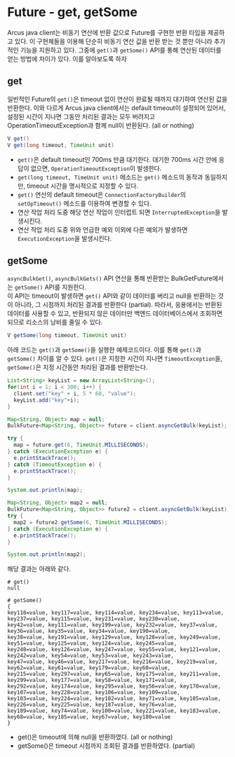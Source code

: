 # Future - get, getSome

Arcus java client는 비동기 연산에 반환 값으로 Future를 구현한 반환 타입을 제공하고 있다.
이 구현체들을 이용해 단순히 비동기 연산 값을 반환 받는 것 뿐만 아니라 추가적인 기능을 지원하고 있다.
그중에 `get()`과 `getSome()` API를 통해 연산된 데이터를 얻는 방법에 차이가 있다. 이를 알아보도록 하자  

## get
일반적인 Future의 `get()`은 timeout 없이 연산이 완료될 때까지 대기하여 연산된 값을 반환한다.
이와 다르게 Arcus java client에서는 default timeout이 설정되어 있어서, 설정된 시간이 지나면 그동안 처리된 결과는
모두 버려지고 OperationTimeoutException과 함께 null이 반환된다. (all or nothing)

```java
V get()
V get(long timeout, TimeUnit unit)
```

- `get()`은 default timeout인 700ms 만큼 대기한다. 
  대기한 700ms 시간 안에 응답이 없으면, `OperationTimeoutException`이 발생한다.
- `get(long timeout, TimeUnit unit)` 메소드는 `get()` 메소드의 동작과 동일하지만, timeout 시간을 명시적으로 지정할 수 있다.
- `get()` 연산의 default timeout은 `ConnectionFactoryBuilder`의
  `setOpTimeout()` 메소드를 이용하여 변경할 수 있다.
- 연산 작업 처리 도중 해당 연산 작업이 인터럽트 되면 `InterruptedException`을 발생시킨다.
- 연산 작업 처리 도중 위와 언급한 예외 이외에 다른 예외가 발생하면 `ExecutionException`을 발생시킨다.

## getSome
`asyncBulkGet()`, `asyncBulkGets()` API 연산을 통해 반환받는 BulkGetFuture에서는 `getSome()` API를 지원한다.  
이 API는 timeout이 발생하면 `get()` API와 같이 데이터를 버리고 null을 반환하는 것이 아니라,
그 시점까지 처리된 결과를 반환한다 (partial). 따라서, 응용에서는 반환된 데이터를 사용할 수 있고, 
반환되지 않은 데이터만 백엔드 데이터베이스에서 조회하면 되므로 리소스의 낭비를 줄일 수 있다.

```java
V getSome(long timeout, TimeUnit unit)
```
  
아래 코드는 `get()`과 `getSome()`을 실행한 예제코드이다. 이를 통해 `get()`과 `getSome()` 차이를 알 수 있다.
`get()`은 지정한 시간이 지나면 `TimeoutException`을, `getSome()`은 지정 시간동안 처리된 결과를 반환받는다.

```java
List<String> keyList = new ArrayList<String>();
for(int i = 1; i < 300; i++) {
  client.set("key" + i, 5 * 60, "value");
  keyList.add("key"+i);
}

Map<String, Object> map = null;
BulkFuture<Map<String, Object>> future = client.asyncGetBulk(keyList);

try {
  map = future.get(6, TimeUnit.MILLISECONDS);
} catch (ExecutionException e) {
  e.printStackTrace();
} catch (TimeoutException e) {
  e.printStackTrace();
}

System.out.println(map);

Map<String, Object> map2 = null;
BulkFuture<Map<String, Object>> future2 = client.asyncGetBulk(keyList);
try {
  map2 = future2.getSome(6, TimeUnit.MILLISECONDS);
} catch (ExecutionException e) {
  e.printStackTrace();
}

System.out.println(map2);
```

해당 결과는 아래와 같다.
```
# get()
null

# getSome()
{
key118=value, key117=value, key114=value, key234=value, key113=value, key237=value, key115=value, key231=value, key230=value,
key42=value, key111=value, key199=value, key232=value, key37=value, key36=value, key35=value, key34=value, key190=value, 
key38=value, key191=value, key129=value, key128=value, key249=value, key51=value, key125=value, key124=value, key245=value, 
key248=value, key126=value, key247=value, key55=value, key121=value, key242=value, key54=value, key53=value, key243=value,
key47=value, key46=value, key217=value, key216=value, key219=value, key62=value, key61=value, key179=value, key60=value, 
key215=value, key297=value, key65=value, key175=value, key211=value, key299=value, key177=value, key58=value, key171=value, 
key292=value, key174=value, key295=value, key56=value, key170=value, key107=value, key228=value, key106=value, key109=value, 
key103=value, key224=value, key102=value, key71=value, key105=value, key226=value, key225=value, key187=value, key76=value, 
key189=value, key74=value, key100=value, key221=value, key183=value, key68=value, key185=value, key67=value, key180=value
}
```
- get()은 timeout에 의해 null을 반환하였다. (all or nothing)
- getSome()은 timeout 시점까지 조회된 결과를 반환하였다. (partial)

